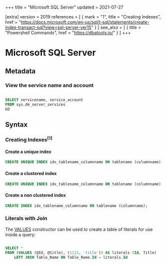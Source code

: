 +++
title = "Microsoft SQL Server"
updated = 2021-07-27

[extra]
version = 2019
references = [
    { mark = "1", title = "Creating Indexes", href = "https://docs.microsoft.com/en-us/sql/t-sql/statements/create-index-transact-sql?view=sql-server-ver15" }
]
see_also = [
    { title = "Powershell Commands", href = "https://dbatools.io/" }
]
+++

# Microsoft SQL Server

## Metadata

### View the service name and account

```sql

SELECT servicename, service_account
FROM sys.dm_server_services
GO
```

## Syntax

### Creating Indexes<sup>[1]</sup>

#### Create a unique index
```sql
CREATE UNIQUE INDEX idx_tablename_columnname ON tablename (columnname);
```

#### Create a clustered index
```sql
CREATE UNIQUE INDEX idx_tablename_columnname ON tablename (columnname);
```

#### Create a non clustered index
```sql
CREATE INDEX idx_tablename_columnname ON tablename (columnname);
```

### Literals with Join

The [VALUES](https://docs.microsoft.com/en-us/sql/t-sql/queries/table-value-constructor-transact-sql?view=sql-server-ver15) constructor can be used to create a table of literals for use inside a query:

```sql

SELECT *
FROM (VALUES (@Id, @title), (1123, 'title')) AS literals (Id, Title)
    LEFT JOIN Table_Name ON Table_Name.Id = literals.Id
```